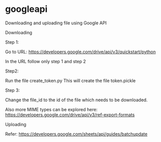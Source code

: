 # googleapi
Downloading and uploading file using Google API

Downloading

Step 1:

Go to URL: https://developers.google.com/drive/api/v3/quickstart/python

In the URL follow only step 1 and step 2

Step2:

Run the file create_token.py
This will create the file token.pickle

Step 3:

Change the file_id to the id of the file which needs to be downloaded.

Also more MIME types can be explored here: https://developers.google.com/drive/api/v3/ref-export-formats

Uploading

Refer: https://developers.google.com/sheets/api/guides/batchupdate
